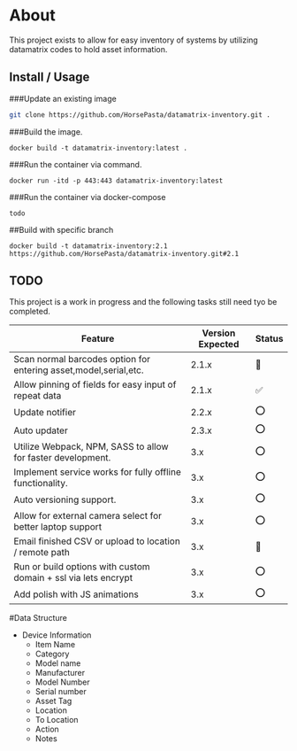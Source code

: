 # About
This project exists to allow for easy inventory of systems by utilizing datamatrix codes to hold asset information.

## Install / Usage

###Update an existing image
```bash
git clone https://github.com/HorsePasta/datamatrix-inventory.git .
```

###Build the image.
```docker
docker build -t datamatrix-inventory:latest .
```

###Run the container via command.
```docker
docker run -itd -p 443:443 datamatrix-inventory:latest
```

###Run the container via docker-compose
```docker-compose
todo
```

##Build with specific branch
```docker
docker build -t datamatrix-inventory:2.1 https://github.com/HorsePasta/datamatrix-inventory.git#2.1
```



## TODO
This project is a work in progress and the following tasks still need tyo be completed.

| Feature      | Version Expected | Status |
| ----------- | ----------- | ----------- |
| Scan normal barcodes option for entering asset,model,serial,etc.  | 2.1.x |🚧|
| Allow pinning of fields for easy input of repeat data             | 2.1.x |✅|
| Update notifier                                                   | 2.2.x |⭕|
| Auto updater                                                      | 2.3.x |⭕|
| Utilize Webpack, NPM, SASS to allow for faster development.       | 3.x |⭕|
| Implement service works for fully offline functionality.          | 3.x |⭕|
| Auto versioning support.                                          | 3.x |⭕|
| Allow for external camera select for better laptop support        | 3.x |⭕|
| Email finished CSV or upload to location / remote path            | 3.x |🚧|
| Run or build options with custom domain + ssl via lets encrypt    | 3.x |⭕|
| Add polish with JS animations                                     | 3.x |⭕|

#Data Structure
- Device Information
    - Item Name 
    - Category 
    - Model name 
    - Manufacturer 
    - Model Number 
    - Serial number 
    - Asset Tag 
    - Location 
    - To Location 
    - Action 
    - Notes 

